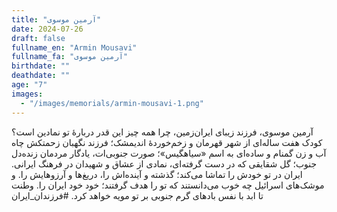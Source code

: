 ```yaml
---
title: "آرمین موسوی"
date: 2024-07-26
draft: false
fullname_en: "Armin Mousavi"
fullname_fa: "آرمین موسوی"
birthdate: ""
deathdate: ""
age: "7"
images:
  - "/images/memorials/armin-mousavi-1.png"
---
```


آرمین موسوی، فرزند زیبای ایران‌زمین، چرا همه چیز این قدر دربارۀ تو نمادین است؟ کودک هفت ساله‌ای از شهر قهرمان و زخم‌خوردۀ اندیمشک؛ فرزند نگهبان زحمتکش چاه آب و زن گمنام و ساده‌ای به اسم «سیاهگیس»؛ صورت جنوبی‌ات، یادگار مردمان زنده‌دل جنوب؛ گل شقایقی که در دست گرفته‌ای، نمادی از عشاق و شهیدان در فرهنگ ایرانی. ایران در تو خودش را تماشا می‌کند؛ گذشته و آینده‌اش را، دریغ‌ها و آرزوهایش را. و موشک‌های اسرائیل چه خوب می‌دانستند که تو را هدف گرفتند؛ خود خود ایران را. وطنت تا ابد با نفس بادهای گرم جنوبی بر تو مویه خواهد کرد.
#فرزندان_ایران